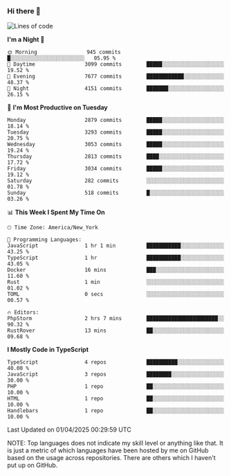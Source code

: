 ### Hi there 👋

<!--
**LynxJinxxy/LynxJinxxy** is a ✨ _special_ ✨ repository because its `README.md` (this file) appears on your GitHub profile.

Here are some ideas to get you started:

- 🔭 I’m currently working on ...
- 🌱 I’m currently learning ...
- 👯 I’m looking to collaborate on ...
- 🤔 I’m looking for help with ...
- 💬 Ask me about ...
- 📫 How to reach me: ...
- 😄 Pronouns: ...
- ⚡ Fun fact: ...
-->

<!--START_SECTION:waka-->
![Lines of code](https://img.shields.io/badge/From%20Hello%20World%20I%27ve%20Written-24.7%20million%20lines%20of%20code-blue)

**I'm a Night 🦉** 

```text
🌞 Morning                945 commits         █░░░░░░░░░░░░░░░░░░░░░░░░   05.95 % 
🌆 Daytime                3099 commits        █████░░░░░░░░░░░░░░░░░░░░   19.52 % 
🌃 Evening                7677 commits        ████████████░░░░░░░░░░░░░   48.37 % 
🌙 Night                  4151 commits        ███████░░░░░░░░░░░░░░░░░░   26.15 % 
```
📅 **I'm Most Productive on Tuesday** 

```text
Monday                   2879 commits        █████░░░░░░░░░░░░░░░░░░░░   18.14 % 
Tuesday                  3293 commits        █████░░░░░░░░░░░░░░░░░░░░   20.75 % 
Wednesday                3053 commits        █████░░░░░░░░░░░░░░░░░░░░   19.24 % 
Thursday                 2813 commits        ████░░░░░░░░░░░░░░░░░░░░░   17.72 % 
Friday                   3034 commits        █████░░░░░░░░░░░░░░░░░░░░   19.12 % 
Saturday                 282 commits         ░░░░░░░░░░░░░░░░░░░░░░░░░   01.78 % 
Sunday                   518 commits         █░░░░░░░░░░░░░░░░░░░░░░░░   03.26 % 
```


📊 **This Week I Spent My Time On** 

```text
🕑︎ Time Zone: America/New_York

💬 Programming Languages: 
JavaScript               1 hr 1 min          ███████████░░░░░░░░░░░░░░   43.25 % 
TypeScript               1 hr                ███████████░░░░░░░░░░░░░░   43.05 % 
Docker                   16 mins             ███░░░░░░░░░░░░░░░░░░░░░░   11.60 % 
Rust                     1 min               ░░░░░░░░░░░░░░░░░░░░░░░░░   01.02 % 
TOML                     0 secs              ░░░░░░░░░░░░░░░░░░░░░░░░░   00.57 % 

🔥 Editors: 
PhpStorm                 2 hrs 7 mins        ███████████████████████░░   90.32 % 
RustRover                13 mins             ██░░░░░░░░░░░░░░░░░░░░░░░   09.68 % 
```

**I Mostly Code in TypeScript** 

```text
TypeScript               4 repos             ██████████░░░░░░░░░░░░░░░   40.00 % 
JavaScript               3 repos             ████████░░░░░░░░░░░░░░░░░   30.00 % 
PHP                      1 repo              ██░░░░░░░░░░░░░░░░░░░░░░░   10.00 % 
HTML                     1 repo              ██░░░░░░░░░░░░░░░░░░░░░░░   10.00 % 
Handlebars               1 repo              ██░░░░░░░░░░░░░░░░░░░░░░░   10.00 % 
```




 Last Updated on 01/04/2025 00:29:59 UTC
<!--END_SECTION:waka-->
NOTE: Top languages does not indicate my skill level or anything like that. It is just a metric of which languages have been hosted by me on GitHub based on the usage across repositories. There are others which I haven't put up on GitHub.
